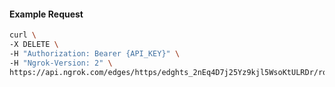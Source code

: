 <!-- Code generated for API Clients. DO NOT EDIT. -->

#### Example Request

```bash
curl \
-X DELETE \
-H "Authorization: Bearer {API_KEY}" \
-H "Ngrok-Version: 2" \
https://api.ngrok.com/edges/https/edghts_2nEq4D7j25Yz9kjl5WsoKtULRDr/routes/edghtsrt_2nEq4CHJyokSqzbgkbb1equLb2M/saml
```
